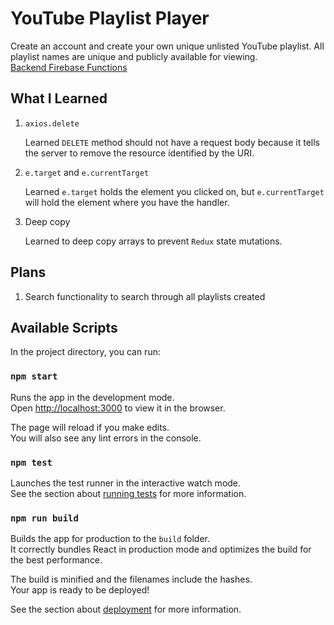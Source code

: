 # YouTube Playlist Player

Create an account and create your own unique unlisted YouTube playlist. All playlist names are unique and publicly available for viewing.
<br/>
[Backend Firebase Functions](https://github.com/Neveon/youtube-playlists-firebase-functions)

## What I Learned

1. `axios.delete`

   Learned `DELETE` method should not have a request body because it tells the server to remove the resource identified by the URI.

2. `e.target` and `e.currentTarget`

   Learned `e.target` holds the element you clicked on, but `e.currentTarget` will hold the element where you have the handler.

3. Deep copy

   Learned to deep copy arrays to prevent `Redux` state mutations.

## Plans

1. Search functionality to search through all playlists created

## Available Scripts

In the project directory, you can run:

### `npm start`

Runs the app in the development mode.<br>
Open [http://localhost:3000](http://localhost:3000) to view it in the browser.

The page will reload if you make edits.<br>
You will also see any lint errors in the console.

### `npm test`

Launches the test runner in the interactive watch mode.<br>
See the section about [running tests](https://facebook.github.io/create-react-app/docs/running-tests) for more information.

### `npm run build`

Builds the app for production to the `build` folder.<br>
It correctly bundles React in production mode and optimizes the build for the best performance.

The build is minified and the filenames include the hashes.<br>
Your app is ready to be deployed!

See the section about [deployment](https://facebook.github.io/create-react-app/docs/deployment) for more information.
